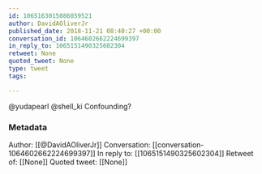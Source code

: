 ```yaml
---
id: 1065163015086059521
author: DavidAOliverJr
published_date: 2018-11-21 08:40:27 +00:00
conversation_id: 1064602662224699397
in_reply_to: 1065151490325602304
retweet: None
quoted_tweet: None
type: tweet
tags:

---
```


@yudapearl @shell_ki Confounding?

### Metadata

Author: [[@DavidAOliverJr]]
Conversation: [[conversation-1064602662224699397]]
In reply to: [[1065151490325602304]]
Retweet of: [[None]]
Quoted tweet: [[None]]
